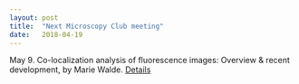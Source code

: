 ```yaml
---
layout: post
title:  "Next Microscopy Club meeting"
date:   2018-04-19    
---
```

May 9. Co-localization analysis of fluorescence images: Overview & recent development, by Marie Walde. [Details](http://preibischlab.mdc-berlin.de/microscopy-club/)

